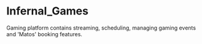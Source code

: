 # Infernal_Games
Gaming platform contains streaming, scheduling, managing gaming events and 'Matos' booking features.

